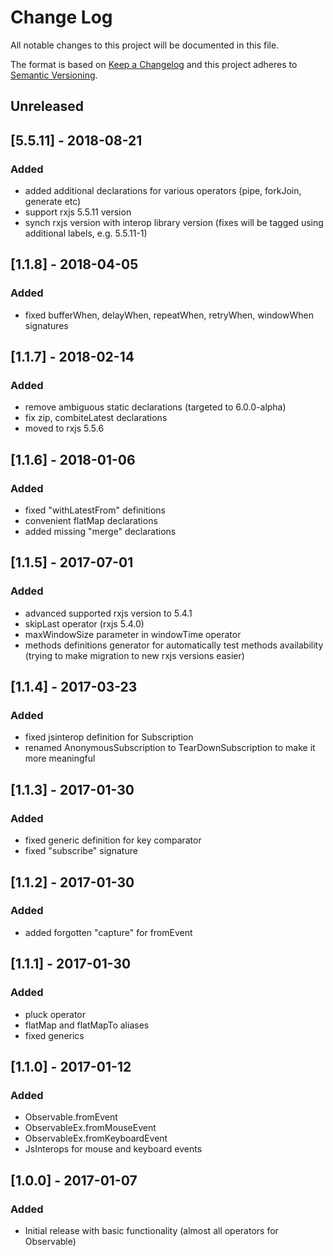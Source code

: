 # Change Log
All notable changes to this project will be documented in this file.

The format is based on [Keep a Changelog](http://keepachangelog.com/) 
and this project adheres to [Semantic Versioning](http://semver.org/).

## Unreleased

## [5.5.11] - 2018-08-21
### Added
- added additional declarations for various operators (pipe, forkJoin, generate etc)
- support rxjs 5.5.11 version
- synch rxjs version with interop library version (fixes will be tagged using additional labels, e.g. 5.5.11-1)

## [1.1.8] - 2018-04-05
### Added
- fixed bufferWhen, delayWhen, repeatWhen, retryWhen, windowWhen signatures

## [1.1.7] - 2018-02-14
### Added
- remove ambiguous static declarations (targeted to 6.0.0-alpha)
- fix zip, combiteLatest declarations
- moved to rxjs 5.5.6

## [1.1.6] - 2018-01-06
### Added
- fixed "withLatestFrom" definitions
- convenient flatMap declarations
- added missing "merge" declarations

## [1.1.5] - 2017-07-01
### Added
- advanced supported rxjs version to 5.4.1 
- skipLast operator (rxjs 5.4.0)
- maxWindowSize parameter in windowTime operator
- methods definitions generator for automatically test methods availability (trying to make migration to new rxjs versions easier)

## [1.1.4] - 2017-03-23
### Added
- fixed jsinterop definition for Subscription
- renamed AnonymousSubscription to TearDownSubscription to make it more meaningful

## [1.1.3] - 2017-01-30
### Added
- fixed generic definition for key comparator
- fixed "subscribe" signature

## [1.1.2] - 2017-01-30
### Added
- added forgotten "capture" for fromEvent

## [1.1.1] - 2017-01-30
### Added
- pluck operator
- flatMap and flatMapTo aliases
- fixed generics

## [1.1.0] - 2017-01-12
### Added
- Observable.fromEvent
- ObservableEx.fromMouseEvent
- ObservableEx.fromKeyboardEvent
- JsInterops for mouse and keyboard events

## [1.0.0] - 2017-01-07
### Added
- Initial release with basic functionality (almost all operators for Observable)
